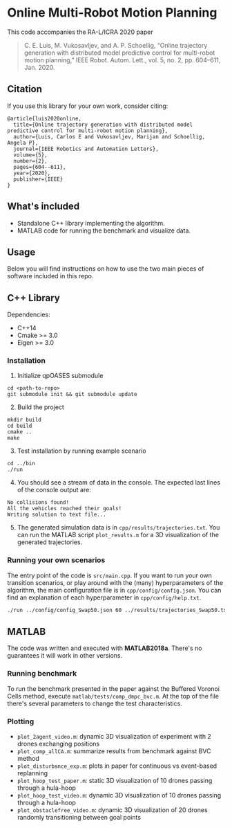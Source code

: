 # Online Multi-Robot Motion Planning 
This code accompanies the RA-L/ICRA 2020 paper

>  C. E. Luis, M. Vukosavljev, and A. P. Schoellig, “Online trajectory generation with distributed model predictive control for multi-robot motion
planning,” IEEE Robot. Autom. Lett., vol. 5, no. 2, pp. 604–611, Jan. 2020.

## Citation
If you use this library for your own work, consider citing:
```
@article{luis2020online,
  title={Online trajectory generation with distributed model predictive control for multi-robot motion planning},
  author={Luis, Carlos E and Vukosavljev, Marijan and Schoellig, Angela P},
  journal={IEEE Robotics and Automation Letters},
  volume={5},
  number={2},
  pages={604--611},
  year={2020},
  publisher={IEEE}
}
```

## What's included
- Standalone C++ library implementing the algorithm.
- MATLAB code for running the benchmark and visualize data.

## Usage
Below you will find instructions on how to use the two main pieces of software included in this repo.

## C++ Library

Dependencies:
- C++14
- Cmake >= 3.0
- Eigen >= 3.0

### Installation

1. Initialize qpOASES submodule
```
cd <path-to-repo>
git submodule init && git submodule update
```

2. Build the project
```
mkdir build
cd build
cmake ..
make
```
3. Test installation by running example scenario 
```
cd ../bin
./run
```

4. You should see a stream of data in the console. The expected last lines of the console output are:
```
No collisions found!
All the vehicles reached their goals!
Writing solution to text file...
```

5. The generated simulation data is in `cpp/results/trajectories.txt`. You can run the MATLAB script `plot_results.m` for a 3D visualization of the generated trajectories.

### Running your own scenarios
The entry point of the code is `src/main.cpp`. If you want to run your own transition scenarios, or play around with the (many) hyperparameters of the algorithm, the main configuration file is in `cpp/config/config.json`. You can find an explanation of each hyperparameter in `cpp/config/help.txt`. 

```bash
./run ../config/config_Swap50.json 60 ../results/trajectories_Swap50.txt
```

## MATLAB
The code was written and executed with **MATLAB2018a**. There's no guarantees it will work in other versions.

### Running benchmark
To run the benchmark presented in the paper against the Buffered Voronoi Cells method, execute `matlab/tests/comp_dmpc_bvc.m`. At the top of the file there's several parameters to change the test characteristics.

### Plotting
- `plot_2agent_video.m`: dynamic 3D visualization of experiment with 2 drones exchanging positions
- `plot_comp_allCA.m`: summarize results from benchmark against BVC method
- `plot_disturbance_exp.m`: plots in paper for continuous vs event-based replanning
- `plot_hoop_test_paper.m`: static 3D visualization of 10 drones passing through a hula-hoop
- `plot_hoop_test_video.m`: dynamic 3D visualization of 10 drones passing through a hula-hoop
- `plot_obstaclefree_video.m`: dynamic 3D visualization of 20 drones randomly transitioning between goal points